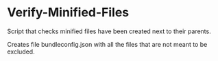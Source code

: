 # Verify-Minified-Files
Script that checks minified files have been created next to their parents.

Creates file bundleconfig.json with all the files that are not meant to be excluded.
